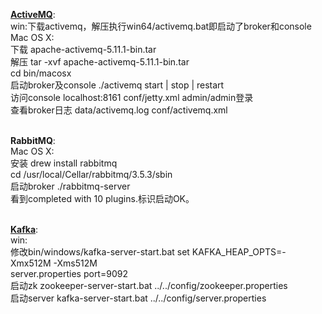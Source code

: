 [**ActiveMQ**](https://github.com/apache/activemq):<br>
win:下载activemq，解压执行win64/activemq.bat即启动了broker和console<br>
Mac OS X:<br>
下载 apache-activemq-5.11.1-bin.tar<br>
解压 tar -xvf apache-activemq-5.11.1-bin.tar<br>
cd bin/macosx<br>
启动broker及console ./activemq start | stop | restart<br>
访问console localhost:8161 conf/jetty.xml admin/admin登录<br>
查看broker日志 data/activemq.log conf/activemq.xml<br>

<br>**RabbitMQ**:<br>
Mac OS X:<br>
安装 drew install rabbitmq<br>
cd /usr/local/Cellar/rabbitmq/3.5.3/sbin<br>
启动broker ./rabbitmq-server<br>
看到completed with 10 plugins.标识启动OK。<br>

<br>[**Kafka**](https://github.com/apache/kafka):<br>
win:<br>
修改bin/windows/kafka-server-start.bat set KAFKA_HEAP_OPTS=-Xmx512M -Xms512M<br>
server.properties port=9092<br>
启动zk zookeeper-server-start.bat ../../config/zookeeper.properties<br>
启动server kafka-server-start.bat ../../config/server.properties<br>